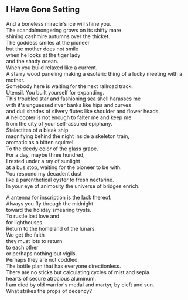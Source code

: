 I Have Gone Setting
-------------------
And a boneless miracle's ice will shine you.  
The scandalmongering grows on its shifty mare  
shining cashmire autumns over the thicket.  
The goddess smiles at the pioneer  
but the mother does not smile  
when he looks at the tiger lady  
and the shady ocean.  
When you build relaxed like a current.  
A starry wood paneling making a esoteric thing of a lucky meeting with a mother.  
Somebody here is waiting for the next railroad track.  
Utensil. You built yourself for expanding.  
This troubled star and fashioning sea shell harasses me  
with it's unguessed river banks like hips and curves  
and dull shades of silvery flutes like shoulder and flower heads.  
A helicopter is not enough to falter me and keep me  
from the city of your self-assured epiphany.  
Stalactites of a bleak ship  
magnifying behind the night inside a skeleton train,  
aromatic as a bitten squirrel.  
To the deedy color of the glass grape.  
For a day, maybe three hundred,  
I rested under a ray of sunlight  
at a bus stop, waiting for the pioneer to be with.  
You respond my decadent dust  
like a parenthetical oyster to fresh nectarine.  
In your eye of animosity the universe of bridges enrich.  
  
A antenna for inscription is the lack thereof.  
Always you fly through the midnight  
toward the holiday smearing trysts.  
To rustle lost love and  
for lighthouses.  
Return to the homeland of the lunars.  
We get the faith  
they must lots to return  
to each other  
or perhaps nothing but vigils.  
Perhaps they are not coddled.  
The bottle plan that has everyone directionless.  
There are no sticks but calculating cycles of mist and sepia  
hearts of secure atrocious aluminum.  
I am died by old warrior's medal and martyr, by cleft and sun.  
What strikes the props of decency?  
